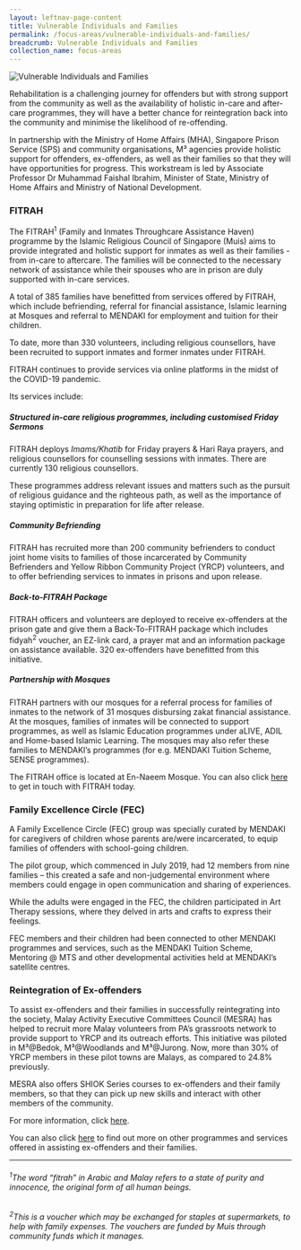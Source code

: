 ```yaml
---
layout: leftnav-page-content
title: Vulnerable Individuals and Families
permalink: /focus-areas/vulnerable-individuals-and-families/
breadcrumb: Vulnerable Individuals and Families
collection_name: focus-areas
---
```


![Vulnerable Individuals and Families](/images/focus-area-vulnerable.jpg)

Rehabilitation is a challenging journey for offenders but with strong support from the community as well as the availability of holistic in-care and after-care programmes, they will have a better chance for reintegration back into the community and minimise the likelihood of re-offending. 

In partnership with the Ministry of Home Affairs (MHA), Singapore Prison Service (SPS) and community organisations, M³ agencies provide holistic support for offenders, ex-offenders, as well as their families so that they will have opportunities for progress. This workstream is led by Associate Professor Dr Muhammad Faishal Ibrahim, Minister of State, Ministry of Home Affairs and Ministry of National Development.

### **FITRAH**
The FITRAH<sup>1</sup> (Family and Inmates Throughcare Assistance Haven) programme by the Islamic Religious Council of Singapore (Muis) aims to provide integrated and holistic support for inmates as well as their families - from in-care to aftercare. The families will be connected to the necessary network of assistance while their spouses who are in prison are duly supported with in-care services.

A total of 385 families have benefitted from services offered by FITRAH, which include befriending, referral for financial assistance, Islamic learning at Mosques and referral to MENDAKI for employment and tuition for their children. 

To date, more than 330 volunteers, including religious counsellors, have been recruited to support inmates and former inmates under FITRAH.

FITRAH continues to provide services via online platforms in the midst of the COVID-19 pandemic. <br>

Its services include:

##### **Structured in-care religious programmes, including customised Friday Sermons**
FITRAH deploys *Imams/Khatib* for Friday prayers & Hari Raya prayers, and religious counsellors for counselling sessions with inmates. There are currently 130 religious counsellors.

These programmes address relevant issues and matters such as the pursuit of religious guidance and the righteous path, as well as the importance of staying optimistic in preparation for life after release.

##### **Community Befriending**
FITRAH has recruited more than 200 community befrienders to conduct joint home visits to families of those incarcerated by Community Befrienders and Yellow Ribbon Community Project (YRCP) volunteers, and to offer befriending services to inmates in prisons and upon release.

##### **Back-to-FITRAH Package**
FITRAH officers and volunteers are deployed to receive ex-offenders at the prison gate and give them a Back-To-FITRAH package which includes fidyah<sup>2</sup> voucher, an EZ-link card, a prayer mat and an information package on assistance available. 320 ex-offenders have benefitted from this initiative.

##### **Partnership with Mosques**
FITRAH partners with our mosques for a referral process for families of inmates to the network of 31 mosques disbursing zakat financial assistance. At the mosques, families of inmates will be connected to support programmes, as well as Islamic Education programmes under aLIVE, ADIL and Home-based Islamic Learning. The mosques may also refer these families to MENDAKI’s programmes (for e.g. MENDAKI Tuition Scheme, SENSE programmes).

The FITRAH office is located at En-Naeem Mosque. You can also click [here](https://www.facebook.com/Fitrah-Family-and-Inmates-ThRoughcare-Assistance-Haven-400985470741061/) to get in touch with FITRAH today.

### **Family Excellence Circle (FEC)**
A Family Excellence Circle (FEC) group was specially curated by MENDAKI for caregivers of children whose parents are/were incarcerated, to equip families of offenders with school-going children.

The pilot group, which commenced in July 2019, had 12 members from nine families – this created a safe and non-judgemental environment where members could engage in open communication and sharing of experiences. 

While the adults were engaged in the FEC, the children participated in Art Therapy sessions, where they delved in arts and crafts to express their feelings. 

FEC members and their children had been connected to other MENDAKI programmes and services, such as the MENDAKI Tuition Scheme, Mentoring @ MTS and other developmental activities held at MENDAKI’s satellite centres. 

### **Reintegration of Ex-offenders**
To assist ex-offenders and their families in successfully reintegrating into the society, Malay Activity Executive Committees Council (MESRA) has helped to recruit more Malay volunteers from PA’s grassroots network to provide support to YRCP and its outreach efforts. This initiative was piloted in M³@Bedok, M³@Woodlands and M³@Jurong. Now, more than 30% of YRCP members in these pilot towns are Malays, as compared to 24.8% previously. <br>

MESRA also offers SHIOK Series courses to ex-offenders and their family members, so that they can pick up new skills and interact with other members of the community.

For more information, click [here](https://msha.ke/fitrahsg).

You can also click <a href="/images/PDF/MMO_Network_Directory_of_Programmes_and Services_840KB.pdf" class="no-pdf-icon" style="margin-left:0;">here</a> to find out more on other programmes and services offered in assisting ex-offenders and their families.

<hr>

###### *<sup>1</sup>The word “fitrah” in Arabic and Malay refers to a state of purity and innocence, the original form of all human beings.*

###### *<sup>2</sup>This is a voucher which may be exchanged for staples at supermarkets, to help with family expenses. The vouchers are funded by Muis through community funds which it manages.*




